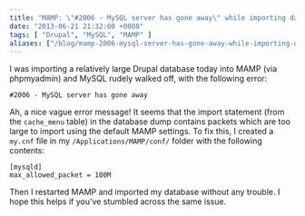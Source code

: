 ```yaml
---
title: "MAMP: \"#2006 - MySQL server has gone away\" while importing database"
date: "2013-06-21 21:32:00 +0000"
tags: [ "Drupal", "MySQL", "MAMP" ]
aliases: ["/blog/mamp-2006-mysql-server-has-gone-away-while-importing-database"]
---
```

I was importing a relatively large Drupal database today into MAMP (via phpmyadmin) and MySQL rudely walked off, with the following error:

    #2006 - MySQL server has gone away

Ah, a nice vague error message! It seems that the import statement (from the `cache_menu` table) in the database dump contains packets which are too large to import using the default MAMP settings. To fix this, I created a `my.cnf` file in my `/Applications/MAMP/conf/` folder with the following contents:

    [mysqld]
    max_allowed_packet = 100M

Then I restarted MAMP and imported my database without any trouble. I hope this helps if you've stumbled across the same issue.